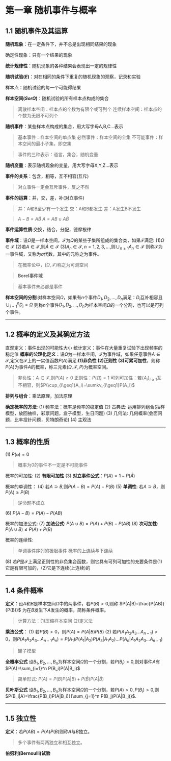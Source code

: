 # 第一章 随机事件与概率
## 1.1 随机事件及其运算
**随机现象**：在一定条件下，并不总是出现相同结果的现象

确定性现象：只有一个结果的现象

**统计规律性**：随机现象的各种结果会表现出一定的规律性

**随机试验($E$)**：对在相同的条件下重复的随机现象的观察，记录和实验

样本点：随机试验的每一个可能得结果

**样本空间($Sor\Omega$)**：随机试验的所有样本点构成的集合
>离散样本空间：样本点的个数为有限个或可列个
连续样本空间：样本点的个数为无限不可列个

**随机事件**：某些样本点构成的集合，用大写字母A,B,C...表示
>基本事件：样本空间的单点集
必然事件：样本空间的全集
不可能事件：样本空间的最小子集，即空集

>事件的三种表示：语言，集合，随机变量

**随机变量**：表示随机现象的变量，用大写字母X,Y,Z...表示

**事件的关系**：包含，相等，互不相容(互斥)
>对立事件一定会互斥事件，反之不然

**事件的运算**：并，交，差，补(对立事件)
>并：A和B至少有一个发生
交：A和B都发生
差：A发生B不发生

>$A-B = A\bar{B}$
$A = AB\cup A\bar{B}$

**事件运算性质**:交换，结合，分配，德摩根律

**事件域**：设$\Omega$是一样本空间，$\mathscr{F}$为$\Omega$的某些子集所组成的集合类，如果$\mathscr{F}$满足:
$(1)\Omega\in\mathscr{F}$
$(2)$若$A\in\mathscr{F}$,则$\bar{A}\in\mathscr{F}$
$(3)A_{n}\in \mathscr{F},n=1,2,3,...$,则$\cup_{n\geq1} A_n\in\mathscr{F}$
则称$\mathscr{F}$为一事件域，又称为$\sigma$代数，其中的元称之为事件。
>在概率论中，$(\Omega,\mathscr{F})$称之为可测空间

>**Borel事件域**

>基本事件未必都是事件

**样本空间的分割**:对样本空间$\Omega$，如果有$n$个事件$D_1,D_2,...,D_n$满足：$D_i$互补相容且$\cup_{i=1}^n D_i =\Omega$
则称$n$个事件$D_1,D_2,...,D_n$为样本空间$\Omega$的一个分割，也可以是可列个事件。

---

## 1.2 概率的定义及其确定方法
直观定义：事件出现的可能性大小
统计定义：事件在大量重复试验下出现频率的稳定值
**概率的公理化定义**：设$\Omega$为一样本空间，$\mathscr{F}$为事件域，如果任意事件$A\in\mathscr{F}$,定义在$\mathscr{F}$上的一实值函数$P(A)$满足:**(1)非负性 (2)正则性 (3)可累可加性**，则称$P(A)$为事件$A$的概率，称三元素$(\Omega,\mathscr{F},P)$为概率空间。
>非负性：$A\in\mathscr{F}$,则$P(A)\geq0$
正则性：$P(\Omega)=1$
可列可加性：若$\{A_i\}_{i\geq1}$互不相容，则$P(\cup_{i\geq1}A_i)=\sumkv_{i\geq1}P(A_i)$

**排列与组合**：乘法原理，加法原理

**确定概率的方法**:
(1) 频率法：概率是频率的稳定值
(2) 古典法: 运用排列组合(抽样模型，放回抽样，彩票问题，盒子模型，生日问题)
(3) 几何法: 几何概率(会面问题，比丰投针问题，贝特朗奇论)
(4) 主观法

---

## 1.3 概率的性质
$(1)$ $P(\varnothing) = 0$
>概率为0的事件不一定是不可能事件

概率的可加性:
$(2)$ **有限可加性**
$(3)$ **对立事件公式**：$P(A) = 1-P(\bar{A})$

概率的单调性：
$(4)$ 若$A\supset B$,则$P(A-B)=P(A)-P(B)$
$(5)$ **单调性**: 若$A\supset B$，则$P(A)\geq P(B)$
>逆命题不成立

$(6)$ $P(A-B)=P(A)-P(AB)$

概率的加法公式:
$(7)$ **加法公式**: $P(A\cup B)=P(A)+P(B)-P(AB)$
$(8)$ **次可加性**: $P(A\cup B)\leq P(A) + P(B)$

概率的连续性:
>单调事件序列的极限事件
概率的上连续与下连续

$(8)$ 若$P$是$\mathscr{F}$上满足正则性的非负集合函数，则它具有可列可加性的充要条件是(1)它是有限可加的，(2)它是下连续(上连续)的

---

## 1.4 条件概率
**定义**：设$A$和$B$是样本空间$\Omega$中的两事件，若$P(B)>0$,则称
$P(A|B)=\frac{P(AB)}{P(B)}$
为在$B$发生下$A$发生的概率，简称条件概率。
>计算方法：(1)压缩样本空间 (2)定义法

**乘法公式**：
$(1)$ 若$P(B)>0$，则$P(A)=P(A|B)P(B)$
$(2)$ 若$P(A_1A_2A_3...A_{n-1})>0$，则$P(A_1A_2A_3...A_{n-1}A_n)=P(A_1)P(A_1|A_2)P(A_3|A_1A_2)...P(A_n|A_1A_2A_3...A_{n-1})$
>罐子模型

**全概率公式**
设$B_1,B_2,...,B_n$为样本空间$\Omega$的一个分割，若$P(B_i)>0$,则对事件$A$有
$P(A)=\sum_{i=1}^n P(B_i)P(A|B_i)$
>简单形式:
$P(A)=P(B)P(A|B)+P(\bar B)P(A|\bar B)$

**贝叶斯公式**
设$B_1,B_2,...,B_n$为样本空间$\Omega$的一个分割，若$P(A)>0,P(B_i)>0$,则
$P(B_i|A)=\frac{P(B_i)P(A|B_i)}{\sum_{j=1}^n P(B_j)P(A|B_j)}$.


---

## 1.5 独立性
**定义**：若$P(AB)=P(A)P(B)$则称$A$与$B$独立。
>多个事件有两两独立和相互独立。

**伯努利(Bernoulli)试验**
